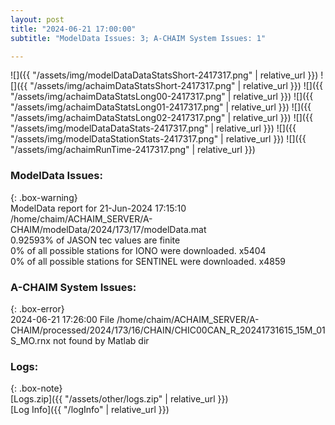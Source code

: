 ```yaml
---
layout: post
title: "2024-06-21 17:00:00"
subtitle: "ModelData Issues: 3; A-CHAIM System Issues: 1"

---
```


![]({{ "/assets/img/modelDataDataStatsShort-2417317.png" | relative_url }})
![]({{ "/assets/img/achaimDataStatsShort-2417317.png" | relative_url }})
![]({{ "/assets/img/achaimDataStatsLong00-2417317.png" | relative_url }})
![]({{ "/assets/img/achaimDataStatsLong01-2417317.png" | relative_url }})
![]({{ "/assets/img/achaimDataStatsLong02-2417317.png" | relative_url }})
![]({{ "/assets/img/modelDataDataStats-2417317.png" | relative_url }})
![]({{ "/assets/img/modelDataStationStats-2417317.png" | relative_url }})
![]({{ "/assets/img/achaimRunTime-2417317.png" | relative_url }})


### ModelData Issues:  
  
{: .box-warning}  
 ModelData report for 21-Jun-2024 17:15:10   
 /home/chaim/ACHAIM_SERVER/A-CHAIM/modelData/2024/173/17/modelData.mat   
 0.92593% of JASON tec values are finite   
 0% of all possible stations for IONO were downloaded. x5404   
 0% of all possible stations for SENTINEL were downloaded. x4859   
  
### A-CHAIM System Issues:  
  
{: .box-error}  
2024-06-21 17:26:00 File /home/chaim/ACHAIM_SERVER/A-CHAIM/processed/2024/173/16/CHAIN/CHIC00CAN_R_20241731615_15M_01S_MO.rnx not found by Matlab dir  

### Logs:  
  
{: .box-note}  
[Logs.zip]({{ "/assets/other/logs.zip" | relative_url }})  
[Log Info]({{ "/logInfo" | relative_url }})  
